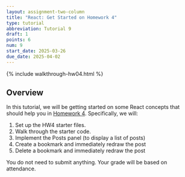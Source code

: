 ```yaml
---
layout: assignment-two-column
title: "React: Get Started on Homework 4"
type: tutorial
abbreviation: Tutorial 9
draft: 1
points: 6
num: 9
start_date: 2025-03-26
due_date: 2025-04-02
---
```


{% include walkthrough-hw04.html %}

## Overview
In this tutorial, we will be getting started on some React concepts that should help you in [Homework 4](hw04). Specifically, we will:

1. Set up the HW4 starter files.
1. Walk through the starter code.
1. Implement the Posts panel (to display a list of posts)
1. Create a bookmark and immediately redraw the post
1. Delete a bookmark and immediately redraw the post


You do not need to submit anything. Your grade will be based on attendance.